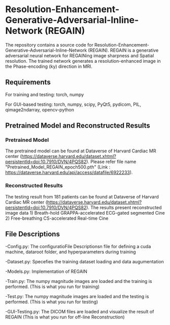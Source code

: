 # Resolution-Enhancement-Generative-Adversarial-Inline-Network (REGAIN)

The repository contains a source code for Resolution-Enhancement-Generative-Adversarial-Inline-Network (REGAIN). REGAIN is a generative adversarial neural network for REGAINing image sharpness and Spatial resolution. The trained network generates a resolution-enhanced image in the Phase-encoding (ky) direction in MRI.

## Requirements

For training and testing: torch, numpy


For GUI-based testing: torch, numpy, scipy, PyQt5, pydicom,  PIL, qimage2ndarray, opencv-python

## Pretrained Model and Reconstructed Results 

### Pretrained Model 
The pretrained model can be found at Dataverse of Harvard Cardiac MR center (https://dataverse.harvard.edu/dataset.xhtml?persistentId=doi:10.7910/DVN/4PQS82).
Please refer file name "Pretrained_Model_REGAIN_epoch500.pth" (Link : https://dataverse.harvard.edu/api/access/datafile/6922233).


### Reconstructed Results
The testing result from 181 patients can be found at Dataverse of  Harvard Cardiac MR center (https://dataverse.harvard.edu/dataset.xhtml?persistentId=doi:10.7910/DVN/4PQS82). The results present reconstructed image data 1) Breath-hold GRAPPA-accelerated ECG-gated segmented Cine 2) Free-breathing CS-accelerated Real-time Cine

## File Descriptions
-Config.py: The configuratioFile Descriptionsn file for defining a cuda machine, dataroot folder, and hyperparameters during training

-Dataset.py: Specefies the training dataset loading and data augumentation

-Models.py: Implementation of REGAIN

-Train.py: The numpy magnitude images are loaded and the training is performed. (This is what you run for training)

-Test.py: The numpy magnitude images are loaded and the testing is performed. (This is what you run for testing)

-GUI-Testing.py: The DICOM files are loaded and visualize the result of REGAIN (This is what you run for off-line Reconstruction)


